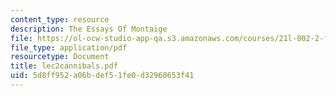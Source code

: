 ```yaml
---
content_type: resource
description: The Essays Of Montaige
file: https://ol-ocw-studio-app-qa.s3.amazonaws.com/courses/21l-002-2-foundations-of-western-culture-ii-renaissance-to-modernity-spring-2003/5d8ff952a06bdef51fe0d32960653f41_lec2cannibals.pdf
file_type: application/pdf
resourcetype: Document
title: lec2cannibals.pdf
uid: 5d8ff952-a06b-def5-1fe0-d32960653f41
---
```

